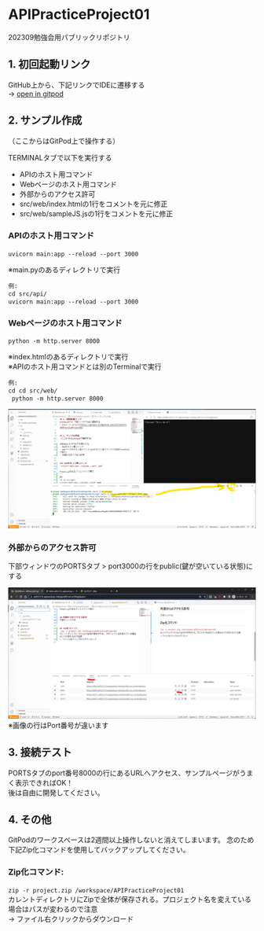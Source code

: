 # APIPracticeProject01
202309勉強会用パブリックリポジトリ

## 1. 初回起動リンク
GitHub上から、下記リンクでIDEに遷移する  
→ [open in gitpod](https://gitpod.io/#github.com/will121173/APIPracticeProject01)


## 2. サンプル作成
（ここからはGitPod上で操作する）

TERMINALタブで以下を実行する
- APIのホスト用コマンド
- Webページのホスト用コマンド
- 外部からのアクセス許可
- src/web/index.htmlの1行をコメントを元に修正
- src/web/sampleJS.jsの1行をコメントを元に修正


### APIのホスト用コマンド
`uvicorn main:app --reload --port 3000`  

※main.pyのあるディレクトリで実行
```
例:
cd src/api/
uvicorn main:app --reload --port 3000
```

### Webページのホスト用コマンド
`python -m http.server 8000`  

※index.htmlのあるディレクトリで実行  
※APIのホスト用コマンドとは別のTerminalで実行

```
例:
cd cd src/web/
 python -m http.server 8000
```

![](res/readme_terminal.png)



### 外部からのアクセス許可
下部ウィンドウのPORTSタブ > port3000の行をpublic(鍵が空いている状態)にする  

![](res/readme_ports.png)
※画像の行はPort番号が違います


## 3. 接続テスト
PORTSタブのport番号8000の行にあるURLへアクセス、サンプルページがうまく表示できればOK！  
後は自由に開発してください。

## 4. その他
GitPodのワークスペースは2週間以上操作しないと消えてしまいます。
念のため下記Zip化コマンドを使用してバックアップしてください。

### Zip化コマンド:  
`zip -r project.zip /workspace/APIPracticeProject01`  
カレントディレクトリにZipで全体が保存される。プロジェクト名を変えている場合はパスが変わるので注意  
→ ファイル右クリックからダウンロード
